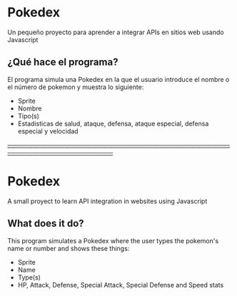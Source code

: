 # Pokedex
Un pequeño proyecto para aprender a integrar APIs en sitios web usando Javascript
## ¿Qué hace el programa?
El programa simula una Pokedex en la que el usuario introduce el nombre o el número de pokemon y muestra lo siguiente:
- Sprite
- Nombre
- Tipo(s)
- Estadisticas de salud, ataque, defensa, ataque especial, defensa especial y velocidad

~~___________________________________________________________________________________________________________________~~
# Pokedex
A small proyect to learn API integration in websites using Javascript
## What does it do?
This program simulates a Pokedex where the user types the pokemon's name or number and shows these things:
- Sprite
- Name
- Type(s)
- HP, Attack, Defense, Special Attack, Special Defense and Speed stats
